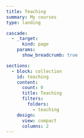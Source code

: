 ```yaml
---
title: Teaching
summary: My courses
type: landing

cascade:
  - _target:
      kind: page
    params:
      show_breadcrumb: true

sections:
  - block: collection
    id: teaching
    content:
      count: 0
      title: Teaching
      filters:
        folders:
          - teaching
    design:
      view: compact
      columns: 2
---
```

